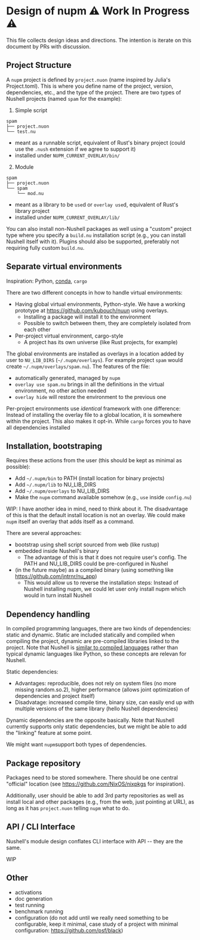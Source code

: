 # Design of nupm :warning: Work In Progress :warning: 

This file collects design ideas and directions. The intention is iterate on this document by PRs with discussion.

## Project Structure

A `nupm` project is defined by `project.nuon` (name inspired by Julia's Project.toml). This is where you define name of the project, version, dependencies, etc., and the type of the project. There are two types of Nushell projects (named `spam` for the example):
1. Simple script
```
spam
├── project.nuon
└── test.nu
```
* meant as a runnable script, equivalent of Rust's binary project (could use the `.nush` extension if we agree to support it)
* installed under `NUPM_CURRENT_OVERLAY/bin/`
2. Module
```
spam
├── project.nuon
└── spam
    └── mod.nu
```
* meant as a library to be `use`d or `overlay use`d, equivalent of Rust's library project
* installed under `NUPM_CURRENT_OVERLAY/lib/`

You can also install non-Nushell packages as well using a "custom" project type where you specify a `build.nu` installation script (e.g., you can install Nushell itself with it). Plugins should also be supported, preferably not requiring fully custom `build.nu`.

## Separate virtual environments

Inspiration: Python, [conda](https://docs.conda.io/en/latest), `cargo`

There are two different concepts in how to handle virtual environments:
* Having global virtual environments, Python-style. We have a working prototype at https://github.com/kubouch/nuun using overlays.
  * Installing a package will install it to the environment
  * Possible to switch between them, they are completely isolated from each other
* Per-project virtual environment, cargo-style
  * A project has its own universe (like Rust projects, for example)

The global environments are installed as overlays in a location added by user to `NU_LIB_DIRS` (`~/.nupm/overlays`). For example project `spam` would create `~/.nupm/overlays/spam.nu`). The features of the file:
* automatically generated, managed by `nupm`
* `overlay use spam.nu` brings in all the definitions in the virtual environment, no other action needed
* `overlay hide` will restore the environment to the previous one

Per-project environments use _identical_ framework with one difference: Instead of installing the overlay file to a global location, it is somewhere within the project. This also makes it opt-in. While `cargo` forces you to have all dependencies installed

## Installation, bootstraping

Requires these actions from the user (this should be kept as minimal as possible):
* Add `~/.nupm/bin` to PATH (install location for binary projects)
* Add `~/.nupm/lib` to NU_LIB_DIRS
* Add `~/.nupm/overlays` to NU_LIB_DIRS
* Make the `nupm` command available somehow (e.g., `use` inside `config.nu`)

WIP: I have another idea in mind, need to think about it. The disadvantage of this is that the default install location is not an overlay. We could make `nupm` itself an overlay that adds itself as a command.

There are several approaches:
* bootstrap using shell script sourced from web (like rustup)
* embedded inside Nushell's binary
  * The advantage of this is that it does not require user's config. The PATH and NU_LIB_DIRS could be pre-configured in Nushel
* (in the future maybe) as a compiled binary (using something like https://github.com/jntrnr/nu_app)
  * This would allow us to reverse the installation steps: Instead of Nushell installing nupm, we could let user only install nupm which would in turn install Nushell

## Dependency handling

In compiled programming languages, there are two kinds of dependencies: static and dynamic. Static are included statically and compiled when compiling the project, dynamic are pre-compiled libraries linked to the project. Note that Nushell is [similar to compiled languages](https://www.nushell.sh/book/thinking_in_nu.html#think-of-nushell-as-a-compiled-language) rather than typical dynamic languages like Python, so these concepts are relevan for Nushell.

Static dependencies:
* Advantages: reproducible, does not rely on system files (no more missing random.so.2), higher performance (allows joint optimization of dependencies and project itself)
* Disadvatage: increased compile time, binary size, can easily end up with multiple versions of the same library (hello Nushell dependencies)

Dynamic dependencies are the opposite basically. Note that Nushell currently supports only static dependencies, but we might be able to add the "linking" feature at some point.

We might want `nupm`support both types of dependencies.

## Package repository 

Packages need to be stored somewhere. There should be one central "official" location (see https://github.com/NixOS/nixpkgs for inspiration).

Additionally, user should be able to add 3rd party repositories as well as install local and other packages (e.g., from the web, just pointing at URL), as long as it has `project.nuon` telling `nupm` what to do.

## API / CLI Interface

Nushell's module design conflates CLI interface with API -- they are the same.

WIP

## Other

* activations
* doc generation
* test running
* benchmark running
* configuration (do not add until we really need something to be configurable, keep it minimal, case study of a project with minimal configuration: https://github.com/psf/black)
